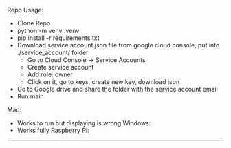 

Repo Usage:
- Clone Repo
- python -m venv .venv
- pip install -r requirements.txt
- Download service account json file from google cloud console, put into ./service_account/ folder
    - Go to Cloud Console -> Service Accounts
    - Create service account
    - Add role: owner
    - Click on it, go to keys, create new key, download json
- Go to Google drive and share the folder with the service account email
- Run main



Mac:
- Works to run but displaying is wrong
Windows:
- Works fully
Raspberry Pi:
- ------

